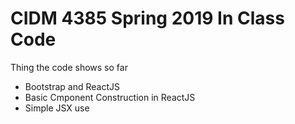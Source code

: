 # CIDM 4385 Spring 2019 In Class Code

Thing the code shows so far
* Bootstrap and ReactJS
* Basic Cmponent Construction in ReactJS
* Simple JSX use
